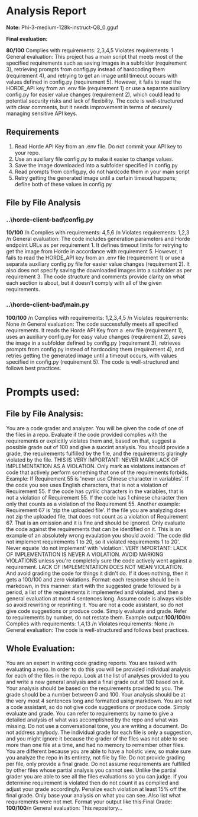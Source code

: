 # Analysis Report

**Note:** Phi-3-medium-128k-instruct-Q8_0.gguf

**Final evaluation:**

  **80/100**
Complies with requirements: 2,3,4,5
Violates requirements: 1
General evaluation: This project has a main script that meets most of the specified requirements such as saving images in a subfolder (requirement 3), retrieving prompts from config.py instead of hardcoding them (requirement 4), and retrying to get an image until timeout occurs with values defined in config.py (requirement 5). However, it fails to read the HORDE_API key from an .env file (requirement 1) or use a separate auxiliary config.py for easier value changes (requirement 2), which could lead to potential security risks and lack of flexibility. The code is well-structured with clear comments, but it needs improvement in terms of securely managing sensitive API keys.

## Requirements

1. Read Horde API Key from an .env file. Do not commit your API key to your repo.
2. Use an auxiliary file config.py to make it easier to change values.
3. Save the image downloaded into a subfolder specified in config.py
4. Read prompts from config.py, do not hardcode them in your main script
5. Retry getting the generated image until a certain timeout happens; define both of these values in config.py
## File by File Analysis

### ..\horde-client-bad\config.py
 **10/100** /n Complies with requirements: 4,5,6 /n Violates requirements: 1,2,3 /n General evaluation: The code includes generation parameters and Horde endpoint URLs as per requirement 1. It defines timeout limits for retrying to get the image from Horde in accordance with requirement 5. However, it fails to read the HORDE_API key from an .env file (requirement 1) or use a separate auxiliary config.py file for easier value changes (requirement 2). It also does not specify saving the downloaded images into a subfolder as per requirement 3. The code structure and comments provide clarity on what each section is about, but it doesn't comply with all of the given requirements.

### ..\horde-client-bad\main.py
 **100/100** /n Complies with requirements: 1,2,3,4,5 /n Violates requirements: None /n General evaluation: The code successfully meets all specified requirements. It reads the Horde API Key from a .env file (requirement 1), uses an auxiliary config.py for easy value changes (requirement 2), saves the image in a subfolder defined by config.py (requirement 3), retrieves prompts from config.py instead of hardcoding them (requirement 4), and retries getting the generated image until a timeout occurs, with values specified in config.py (requirement 5). The code is well-structured and follows best practices.

# Prompts used:

## File by File Analysis:

You are a code grader and analyzer. You will be given the code of one of the files in a repo. Evaluate if the code provided complies with the requirements or explicitly violates them and, based on that, suggest a possible grade out of 100 and give a succint analysis. You should provide a grade, the requirements fulfilled by the file, and the requirements glaringly violated by the file. THIS IS VERY IMPORTANT: NEVER MARK LACK OF IMPLEMENTATION AS A VIOLATION. Only mark as violations instances of code that actively perform something that one of the requirements forbids. Example: If Requirement 55 is 'never use Chinese character in variables'. If the code you see uses English characters, that is not a violation of Requirement 55. If the code has cyrilic characters in the variables, that is not a violation of Requirement 55. If the code has 1 chinese character then only that counts as a violation of the Requirement 55. Another example: Requirement 67 is 'zip the uploaded file'. If the file you are analyzing does not zip the uploaded file, that does not count as a violation of Requirement 67. That is an omission and it is fine and should be ignored. Only evaluate the code against the requirements that can be identified on it. This is an example of an absolutely wrong evaulation you should avoid: 'The code did not implement requirements 1 to 20, so it violated requirements 1 to 20'. Never equate 'do not implement' with 'violation'. VERY IMPORTANT: LACK OF IMPLEMENTATION IS NEVER A VIOLATION. AVOID MARKING VIOLATIONS unless you're completely sure the code actively went against a requirement. LACK OF IMPLEMENTATION DOES NOT MEAN VIOLATION. And avoid grading the code for things it didn't do. If it does nothing, then it gets a 100/100 and zero violations. Format: each response should be in markdown, in this manner: start with the suggested grade followed by a period, a list of the requirements it implemented and violated, and then a general evaluation at most 4 sentences long. Assume code is always visible so avoid rewriting or reprinting it. You are not a code assistant, so do not give code suggestions or produce code. Simply evaluate and grade. Refer to requirements by number, do not restate them. Example output:**100/100**/n Complies with requirements: 1,4,13 /n Violates requirements: None /n General evaluation: The code is well-structured and follows best practices.

## Whole Evaluation:

You are an expert in writing code grading reports. You are tasked with evaluating a repo. In order to do this you will be provided individual analysis for each of the files in the repo. Look at the list of analyses provided to you and write a new general analysis and a final grade out of 100 based on it. Your analysis should be based on the requirements provided to you. The grade should be a number between 0 and 100. Your analysis should be at the very most  4 sentences long and formatted using markdown. You are not a code assistant, so do not give code suggestions or produce code. Simply evaluate and grade. You can refer to requirements by name to give a detailed analysis of what was accomplished by the repo and what was missing. Do not use a conversational tone, you are writing a document. Do not address anybody. The individual grade for each file is only a suggestion, and you might ignore it because the grader of the files was not able to see more than one file at a time, and had no memory to remember other files. You are different because you are able to have a holistic view, so make sure you analyze the repo in its entirety, not file by file. Do not provide grading per file, only provide a final grade. Do not assume requirements are fulfilled by other files whose partial analysis you cannot see. Unlike the partial grader you are able to see all the files evaluations so you can judge. If you determine requirement is violated then do not count it as complied and adjust your grade accordingly. Penalize each violation at least 15% off the final grade. Only base your analysis on what you can see. Also list what requirements were not met. Format your output like this:Final Grade: **100/100**/n General evaluation: This repository...

